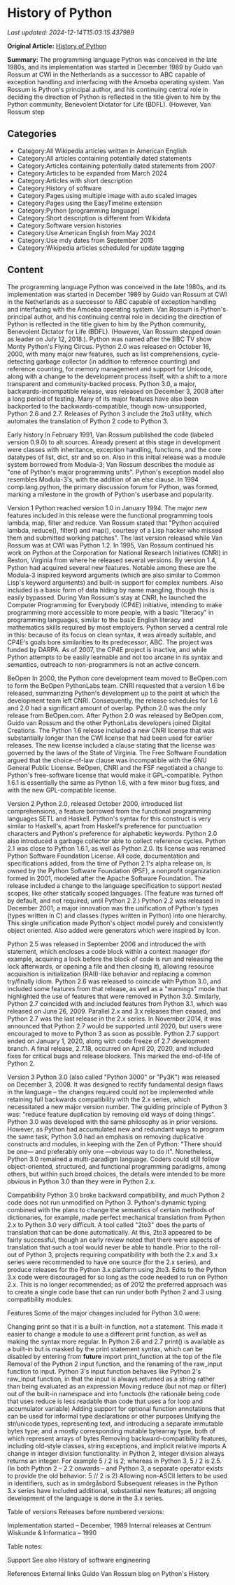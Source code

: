 # History of Python

_Last updated: 2024-12-14T15:03:15.437989_

**Original Article:** [History of Python](https://en.wikipedia.org/wiki/History_of_Python)

**Summary:** The programming language Python was conceived in the late 1980s, and its implementation was started in December 1989 by Guido van Rossum at CWI in the Netherlands as a successor to ABC capable of exception handling and interfacing with the Amoeba operating system. Van Rossum is Python's principal author, and his continuing central role in deciding the direction of Python is reflected in the title given to him by the Python community, Benevolent Dictator for Life (BDFL). (However, Van Rossum step

## Categories
- Category:All Wikipedia articles written in American English
- Category:All articles containing potentially dated statements
- Category:Articles containing potentially dated statements from 2007
- Category:Articles to be expanded from March 2024
- Category:Articles with short description
- Category:History of software
- Category:Pages using multiple image with auto scaled images
- Category:Pages using the EasyTimeline extension
- Category:Python (programming language)
- Category:Short description is different from Wikidata
- Category:Software version histories
- Category:Use American English from May 2024
- Category:Use mdy dates from September 2015
- Category:Wikipedia articles scheduled for update tagging

## Content

The programming language Python was conceived in the late 1980s, and its implementation was started in December 1989 by Guido van Rossum at CWI in the Netherlands as a successor to ABC capable of exception handling and interfacing with the Amoeba operating system. Van Rossum is Python's principal author, and his continuing central role in deciding the direction of Python is reflected in the title given to him by the Python community, Benevolent Dictator for Life (BDFL). (However, Van Rossum stepped down as leader on July 12, 2018.). Python was named after the BBC TV show Monty Python's Flying Circus.
Python 2.0 was released on October 16, 2000, with many major new features, such as list comprehensions, cycle-detecting garbage collector (in addition to reference counting) and reference counting, for memory management and support for Unicode, along with a change to the development process itself, with a shift to a more transparent and community-backed process.
Python 3.0, a major, backwards-incompatible release, was released on December 3, 2008 after a long period of testing. Many of its major features have also been backported to the backwards-compatible, though now-unsupported, Python 2.6 and 2.7. Releases of Python 3 include the 2to3 utility, which automates the translation of Python 2 code to Python 3.

Early history
In February 1991, Van Rossum published the code (labeled version 0.9.0) to alt.sources. Already present at this stage in development were classes with inheritance, exception handling, functions, and the core datatypes of list, dict, str and so on. Also in this initial release was a module system borrowed from Modula-3; Van Rossum describes the module as "one of Python's major programming units". Python's exception model also resembles Modula-3's, with the addition of an else clause. In 1994 comp.lang.python, the primary discussion forum for Python, was formed, marking a milestone in the growth of Python's userbase and popularity.

Version 1
Python reached version 1.0 in January 1994. The major new features included in this release were the functional programming tools lambda, map, filter and reduce. Van Rossum stated that "Python acquired lambda, reduce(), filter() and map(), courtesy of a Lisp hacker who missed them and submitted working patches".
The last version released while Van Rossum was at CWI was Python 1.2.  In 1995, Van Rossum continued his work on Python at the Corporation for National Research Initiatives (CNRI) in Reston, Virginia from where he released several versions.
By version 1.4, Python had acquired several new features. Notable among these are the Modula-3 inspired keyword arguments (which are also similar to Common Lisp's keyword arguments) and built-in support for complex numbers. Also included is a basic form of data hiding by name mangling, though this is easily bypassed.
During Van Rossum's stay at CNRI, he launched the Computer Programming for Everybody (CP4E) initiative, intending to make programming more accessible to more people, with a basic "literacy" in programming languages, similar to the basic English literacy and mathematics skills required by most employers. Python served a central role in this: because of its focus on clean syntax, it was already suitable, and CP4E's goals bore similarities to its predecessor, ABC. The project was funded by DARPA. As of 2007, the CP4E project is inactive, and while Python attempts to be easily learnable and not too arcane in its syntax and semantics, outreach to non-programmers is not an active concern.

BeOpen
In 2000, the Python core development team moved to BeOpen.com to form the BeOpen PythonLabs team. CNRI requested that a version 1.6 be released, summarizing Python's development up to the point at which the development team left CNRI. Consequently, the release schedules for 1.6 and 2.0 had a significant amount of overlap. Python 2.0 was the only release from BeOpen.com. After Python 2.0 was released by BeOpen.com, Guido van Rossum and the other PythonLabs developers joined Digital Creations.
The Python 1.6 release included a new CNRI license that was substantially longer than the CWI license that had been used for earlier releases.  The new license included a clause stating that the license was governed by the laws of the State of Virginia.  The Free Software Foundation argued that the choice-of-law clause was incompatible with the GNU General Public License.  BeOpen, CNRI and the FSF negotiated a change to Python's free-software license that would make it GPL-compatible.  Python 1.6.1 is essentially the same as Python 1.6, with a few minor bug fixes, and with the new GPL-compatible license.

Version 2
Python 2.0, released October 2000, introduced list comprehensions, a feature borrowed from the functional programming languages SETL and Haskell. Python's syntax for this construct is very similar to Haskell's, apart from Haskell's preference for punctuation characters and Python's preference for alphabetic keywords. Python 2.0 also introduced a garbage collector able to collect reference cycles.
Python 2.1 was close to Python 1.6.1, as well as Python 2.0. Its license was renamed Python Software Foundation License. All code, documentation and specifications added, from the time of Python 2.1's alpha release on, is owned by the Python Software Foundation (PSF), a nonprofit organization formed in 2001, modeled after the Apache Software Foundation. The release included a change to the language specification to support nested scopes, like other statically scoped languages. (The feature was turned off by default, and not required, until Python 2.2.)
Python 2.2 was released in December 2001; a major innovation was the unification of Python's types (types written in C) and classes (types written in Python) into one hierarchy. This single unification made Python's object model purely and consistently object oriented. Also added were generators which were inspired by Icon.

Python 2.5 was released in September 2006 and introduced the with statement, which encloses a code block within a context manager (for example, acquiring a lock before the block of code is run and releasing the lock afterwards, or opening a file and then closing it), allowing resource acquisition is initialization (RAII)-like behavior and replacing a common try/finally idiom.
Python 2.6 was released to coincide with Python 3.0, and included some features from that release, as well as a "warnings" mode that highlighted the use of features that were removed in Python 3.0. Similarly, Python 2.7 coincided with and included features from Python 3.1, which was released on June 26, 2009.
Parallel 2.x and 3.x releases then ceased, and Python 2.7 was the last release in the 2.x series. In November 2014, it was announced that Python 2.7 would be supported until 2020, but users were encouraged to move to Python 3 as soon as possible. Python 2.7 support ended on January 1, 2020, along with code freeze of 2.7 development branch. A final release, 2.7.18, occurred on April 20, 2020, and included fixes for critical bugs and release blockers. This marked the end-of-life of Python 2.

Version 3
Python 3.0 (also called "Python 3000" or "Py3K") was released on December 3, 2008. It was designed to rectify fundamental design flaws in the language – the changes required could not be implemented while retaining full backwards compatibility with the 2.x series, which necessitated a new major version number.  The guiding principle of Python 3 was: "reduce feature duplication by removing old ways of doing things".
Python 3.0 was developed with the same philosophy as in prior versions.  However, as Python had accumulated new and redundant ways to program the same task, Python 3.0 had an emphasis on removing duplicative constructs and modules, in keeping with the Zen of Python: "There should be one— and preferably only one —obvious way to do it".
Nonetheless, Python 3.0 remained a multi-paradigm language.  Coders could still follow object-oriented, structured, and functional programming paradigms, among others, but within such broad choices, the details were intended to be more obvious in Python 3.0 than they were in Python 2.x.

Compatibility
Python 3.0 broke backward compatibility, and much Python 2 code does not run unmodified on Python 3. Python's dynamic typing combined with the plans to change the semantics of certain methods of dictionaries, for example, made perfect mechanical translation from Python 2.x to Python 3.0 very difficult. A tool called "2to3" does the parts of translation that can be done automatically.  At this, 2to3 appeared to be fairly successful, though an early review noted that there were aspects of translation that such a tool would never be able to handle. Prior to the roll-out of Python 3, projects requiring compatibility with both the 2.x and 3.x series were recommended to have one source (for the 2.x series), and produce releases for the Python 3.x platform using 2to3. Edits to the Python 3.x code were discouraged for so long as the code needed to run on Python 2.x.  This is no longer recommended; as of 2012 the preferred approach was to create a single code base that can run under both Python 2 and 3 using compatibility modules.

Features
Some of the major changes included for Python 3.0 were:

Changing print so that it is a built-in function, not a statement.  This made it easier to change a module to use a different print function, as well as making the syntax more regular.  In Python 2.6 and 2.7 print() is available as a built-in but is masked by the print statement syntax, which can be disabled by entering from __future__ import print_function at the top of the file
Removal of the Python 2 input function, and the renaming of the raw_input function to input. Python 3's input function behaves like Python 2's raw_input function, in that the input is always returned as a string rather than being evaluated as an expression
Moving reduce (but not map or filter) out of the built-in namespace and into functools (the rationale being code that uses reduce is less readable than code that uses a for loop and accumulator variable)
Adding support for optional function annotations that can be used for informal type declarations or other purposes
Unifying the str/unicode types, representing text, and introducing a separate immutable bytes type; and a mostly corresponding mutable bytearray type, both of which represent arrays of bytes
Removing backward-compatibility features, including old-style classes, string exceptions, and implicit relative imports
A change in integer division functionality: in Python 2, integer division always returns an integer. For example 5 / 2 is 2; whereas in Python 3, 5 / 2 is 2.5. (In both Python 2 – 2.2 onwards – and Python 3, a separate operator exists to provide the old behavior: 5 // 2 is 2)
Allowing non-ASCII letters to be used in identifiers, such as in smörgåsbord
Subsequent releases in the Python 3.x series have included additional, substantial new features; all ongoing development of the language is done in the 3.x series.

Table of versions
Releases before numbered versions:

Implementation started – December, 1989
Internal releases at Centrum Wiskunde & Informatica – 1990

Table notes:

Support
See also
History of software engineering

References
External links
Guido Van Rossum blog on Python's History